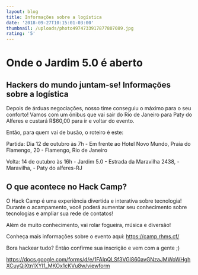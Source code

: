 ```yaml
---
layout: blog
title: Informações sobre a logística
date: '2018-09-27T10:15:01-03:00'
thumbnail: /uploads/photo4974733917877807089.jpg
rating: '5'
---
```

# Onde o Jardim 5.0 é aberto

## Hackers do mundo juntam-se! Informações sobre a logística

Depois de árduas negociações, nosso time conseguiu o máximo para o seu conforto! Vamos com um  ônibus que vai sair do Rio de Janeiro para Paty do Alferes e custará R$60,00 para ir e voltar do evento.  

Então, para quem vai de busão, o roteiro é este:

Partida: Dia 12 de outubro às 7h - Em frente ao Hotel Novo Mundo, Praia do Flamengo, 20 - Flamengo, Rio de Janeiro  

Volta: 14 de outubro às 16h - Jardim 5.0 - Estrada da Maravilha 2438, - Maravilha, - Paty do alferes-RJ

## O que acontece no Hack Camp?

O Hack Camp é uma experiência divertida e interativa sobre tecnologia! Durante o acampamento, você poderá aumentar seu conhecimento sobre tecnologias e ampliar sua rede de contatos!

Além de muito conhecimento, vai rolar fogueira, música e diversão!

Conheça mais informações sobre o evento aqui: <https://camp.rhms.cf/>

Bora hackear tudo? Então confirme sua inscrição e vem com a gente ;)

<https://docs.google.com/forms/d/e/1FAIpQLSf3VGl860avGNzaJMWoWHghXCuyQjXtn1XYI1_MKOx1cKVu8w/viewform>
